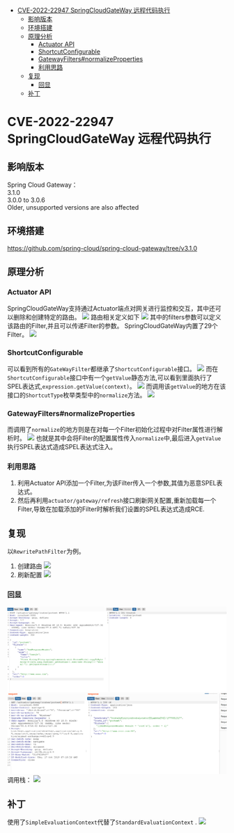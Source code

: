 - [CVE-2022-22947 SpringCloudGateWay 远程代码执行](#cve-2022-22947-springcloudgateway-远程代码执行)
  - [影响版本](#影响版本)
  - [环境搭建](#环境搭建)
  - [原理分析](#原理分析)
    - [Actuator API](#actuator-api)
    - [ShortcutConfigurable](#shortcutconfigurable)
    - [GatewayFilters#normalizeProperties](#gatewayfiltersnormalizeproperties)
    - [利用思路](#利用思路)
  - [复现](#复现)
    - [回显](#回显)
  - [补丁](#补丁)
# CVE-2022-22947 SpringCloudGateWay 远程代码执行
## 影响版本
Spring Cloud Gateway：  
3.1.0  
3.0.0 to 3.0.6  
Older, unsupported versions are also affected
## 环境搭建
https://github.com/spring-cloud/spring-cloud-gateway/tree/v3.1.0
## 原理分析
### Actuator API
SpringCloudGateWay支持通过Actuator端点对网关进行监控和交互，其中还可以删除和创建特定的路由。
![](1.png)
路由相关定义如下
![](2.png)
其中的filters参数可以定义该路由的Filter,并且可以传递Filter的参数。
SpringCloudGateWay内置了29个Filter。
![](3.png)
### ShortcutConfigurable
可以看到所有的`GateWayFilter`都继承了`ShortcutConfigurable`接口。
![](4.png)
而在`ShortcutConfigurable`接口中有一个`getValue`静态方法,可以看到里面执行了SPEL表达式,`expression.getValue(context)`。
![](5.png)
而调用该`getValue`的地方在该接口的`ShortcutType`枚举类型中的`normalize`方法。
![](6.png)
### GatewayFilters#normalizeProperties
而调用了`normalize`的地方则是在对每一个Filter初始化过程中对Filter属性进行解析时。
![](7.png)
也就是其中会将Filter的配置属性传入`normalize`中,最后进入`getValue`执行SPEL表达式造成SPEL表达式注入。
### 利用思路
1. 利用Actuator API添加一个Filter,为该Filter传入一个参数,其值为恶意SPEL表达式。
2. 然后再利用`actuator/gateway/refresh`接口刷新网关配置,重新加载每一个Filter,导致在加载添加的Filter时解析我们设置的SPEL表达式造成RCE.
## 复现
以`RewritePathFilter`为例。  
1. 创建路由
![](8.png)
2. 刷新配置
![](9.png)
### 回显
![](12.png)
![](13.png)
调用栈：
![](10.png)
## 补丁
使用了`SimpleEvaluationContext`代替了`StandardEvaluationContext` .
![](11.png)